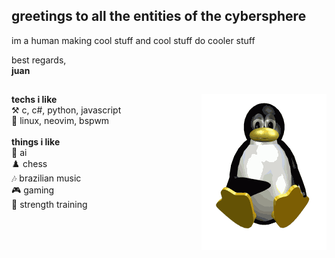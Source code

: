 ## greetings to all the entities of the cybersphere

im a human making cool stuff and cool stuff do cooler stuff

best regards,<br/>
**juan**

## 
<p align="center">
    <img align="right" src="https://raw.githubusercontent.com/v4rgas/v4rgas/main/me.gif"/>
  <p align= "left">
    <strong>techs i like</strong> <br/>
    ⚒️ c, c#, python, javascript<br/>
    🐧 linux, neovim, bspwm <br/><br/>
    <strong>things i like</strong> <br/>
    🤖 ai<br/>
    ♟️ chess<br/>
    🎶 brazilian music<br/>
    🎮 gaming<br/>
    💪 strength training
</p>
</p>



